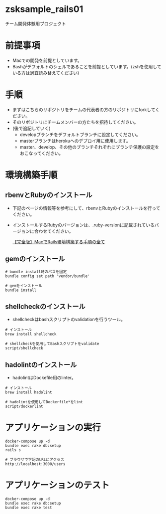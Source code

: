 # zsksample_rails01

チーム開発体験用プロジェクト

# 前提事項

- Macでの開発を前提としています。
- Bashがデフォルトのシェルであることを前提としています。(zshを使用している方は適宜読み替えてください)

# 手順

- まずはこちらのリポジトリをチームの代表者の方のリポジトリにforkしてください。
- そのリポジトリにチームメンバーの方たちを招待してください。
- (後で追記していく)
  - developブランチをデフォルトブランチに設定してください。
  - masterブランチはherokuへのデプロイ用に使用します。
  - master、develop、その他のブランチそれぞれにブランチ保護の設定をおこなってください。

# 環境構築手順

## rbenvとRubyのインストール

- 下記のページの情報等を参考にして、rbenvとRubyのインストールを行ってください。
- インストールするRubyのバージョンは、.ruby-versionに記載されているバージョンに合わせてください。

  [【完全版】MacでRails環境構築する手順の全て](https://qiita.com/kodai_0122/items/56168eaec28eb7b1b93b)

## gemのインストール

```
# bundle install時のパスを固定
bundle config set path 'vendor/bundle'

# gemをインストール
bundle install
```

## shellcheckのインストール

- shellcheckはbashスクリプトのvalidationを行うツール。

```
# インストール
brew install shellcheck

# shellcheckを使用してBashスクリプトをvalidate
script/shellcheck
```

## hadolintのインストール

- hadolintはDockefile用のlinter。

```
# インストール
brew install hadolint

# hadolintを使用してDockerfile*をlint
script/dockerlint
```

# アプリケーションの実行

```
docker-compose up -d
bundle exec rake db:setup
rails s

# ブラウザで下記のURLにアクセス
http://localhost:3000/users
```

# アプリケーションのテスト

```
docker-compose up -d
bundle exec rake db:setup
bundle exec rake test
```
